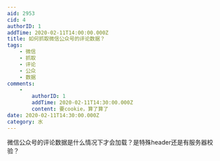 ```yaml
---
aid: 2953
cid: 4
authorID: 1
addTime: 2020-02-11T14:00:00.000Z
title: 如何抓取微信公众号的评论数据？
tags:
    - 微信
    - 抓取
    - 评论
    - 公众
    - 数据
comments:
    -
        authorID: 1
        addTime: 2020-02-11T14:30:00.000Z
        content: 要cookie，算了算了
date: 2020-02-11T14:30:00.000Z
category: 水
---
```


微信公众号的评论数据是什么情况下才会加载？是特殊header还是有服务器校验？
